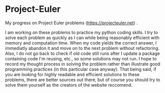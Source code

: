 Project-Euler
=============

My progress on Project Euler problems (https://projecteuler.net) .

I am working on these problems to practice my python coding skills. I try to solve each problem as quickly as I can while being reasonably efficient with memory and computation time. When my code yields the correct answer, I immediatly abandon it and move on to the next problem without refactoring. Also, I do not go back to check if old code still runs after I update a package containing code I'm reusing, etc., so some solutions may not run. I hope to record my thought process in solving the problem rather than illustrate good programming practices (in this particular case anyway). That being said, if you are looking for highly readable and efficient solutions to these problems, there are better sources out there, but of course you should try to solve them yourself as the creators of the website reccomend.

